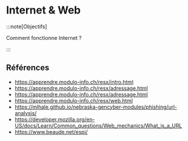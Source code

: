 # Internet & Web

<Reaveal name="internet-web" />

:::note[Objectifs]

Comment fonctionne Internet ?

:::

## Références

- https://apprendre.modulo-info.ch/resx/intro.html
- https://apprendre.modulo-info.ch/resx/adressage.html
- https://apprendre.modulo-info.ch/resx/adressage.html
- https://apprendre.modulo-info.ch/resx/web.html
- https://mlhale.github.io/nebraska-gencyber-modules/phishing/url-analysis/
- https://developer.mozilla.org/en-US/docs/Learn/Common_questions/Web_mechanics/What_is_a_URL
- https://www.beaude.net/espi/
